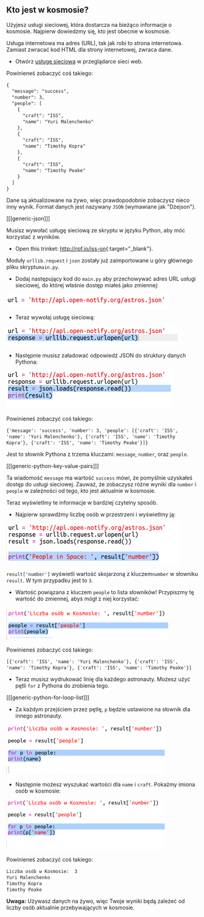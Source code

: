 ## Kto jest w kosmosie?

Użyjesz usługi sieciowej, która dostarcza na bieżąco informacje o kosmosie. Najpierw dowiedzmy się, kto jest obecnie w kosmosie.

Usługa internetowa ma adres (URL), tak jak robi to strona internetowa. Zamiast zwracać kod HTML dla strony internetowej, zwraca dane.

+ Otwórz <a href="http://api.open-notify.org/astros.json" target="_blank">usługę sieciową</a> w przeglądarce sieci web.

Powinieneś zobaczyć coś takiego:

    {
      "message": "success",
      "number": 3,
      "people": [
        {
          "craft": "ISS",
          "name": "Yuri Malenchenko"
        },
        {
          "craft": "ISS",
          "name": "Timothy Kopra"
        },
        {
          "craft": "ISS",
          "name": "Timothy Peake"
        }
      ]
    }
    

Dane są aktualizowane na żywo, więc prawdopodobnie zobaczysz nieco inny wynik. Format danych jest nazywany `JSON` (wymawiane jak "Dżejson").

[[[generic-json]]]

Musisz wywołać usługę sieciową ze skryptu w języku Python, aby móc korzystać z wyników.

+ Open this trinket: <http://rpf.io/iss-on>{:target="_blank"}.

Moduły `urllib.request` i `json` zostały już zaimportowane u góry głównego pliku skryptu`main.py`.

+ Dodaj następujący kod do ` main.py ` aby przechowywać adres URL usługi sieciowej, do której właśnie dostęp miałeś jako zmiennej:

![zrzut ekranu](images/iss-url.png)

+ Teraz wywołaj usługę sieciową:

![zrzut ekranu](images/iss-request.png)

+ Następnie musisz załadować odpowiedź JSON do struktury danych Pythona:

![zrzut ekranu](images/iss-result.png)

Powinieneś zobaczyć coś takiego:

    {'message': 'success', 'number': 3, 'people': [{'craft': 'ISS', 'name': 'Yuri Malenchenko'}, {'craft': 'ISS', 'name': 'Timothy Kopra'}, {'craft': 'ISS', 'name': 'Timothy Peake'}]}
    

Jest to słownik Pythona z trzema kluczami: `message`, `number`, oraz `people`.

[[[generic-python-key-value-pairs]]]

Ta wiadomość `message` ma wartość `success` mówi, że pomyślnie uzyskałeś dostęp do usługi sieciowej. Zauważ, że zobaczysz różne wyniki dla `number` i `people` w zależności od tego, kto jest aktualnie w kosmosie.

Teraz wyświetlmy te informacje w bardziej czytelny sposób.

+ Najpierw sprawdźmy liczbę osób w przestrzeni i wyświetlmy ją:

![zrzut ekranu](images/iss-number.png)

`result['number']` wyświetli wartość skojarzoną z kluczem`number` w słowniku `result`. W tym przypadku jest to `3`.

+ Wartość powiązana z kluczem `people` to lista słowników! Przypiszmy tę wartość do zmiennej, abyś mógł z niej korzystać:

![zrzut ekranu](images/iss-people.png)

Powinieneś zobaczyć coś takiego:

    [{'craft': 'ISS', 'name': 'Yuri Malenchenko'}, {'craft': 'ISS', 'name': 'Timothy Kopra'}, {'craft': 'ISS', 'name': 'Timothy Peake'}]
    

+ Teraz musisz wydrukować linię dla każdego astronauty. Możesz użyć pętli `for` z Pythona do zrobienia tego.

[[[generic-python-for-loop-list]]]

+ Za każdym przejściem przez pętlę, `p` będzie ustawione na słownik dla innego astronauty.

![zrzut ekranu](images/iss-people-1a.png)

+ Następnie możesz wyszukać wartości dla `name` i `craft`. Pokażmy imiona osób w kosmosie:

![zrzut ekranu](images/iss-people-2.png)

Powinieneś zobaczyć coś takiego:

    Liczba osób w Kosmosie:  3
    Yuri Malenchenko
    Timothy Kopra
    Timothy Peake
    

**Uwaga:** Używasz danych na żywo, więc Twoje wyniki będą zależeć od liczby osób aktualnie przebywających w kosmosie.